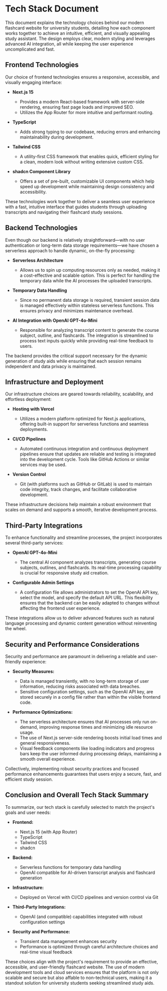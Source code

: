 # Tech Stack Document

This document explains the technology choices behind our modern flashcard website for university students, detailing how each component works together to achieve an intuitive, efficient, and visually appealing study assistant. The design employs clear, modern styling and leverages advanced AI integration, all while keeping the user experience uncomplicated and fast.

## Frontend Technologies

Our choice of frontend technologies ensures a responsive, accessible, and visually engaging interface:

*   **Next.js 15**

    *   Provides a modern React-based framework with server-side rendering, ensuring fast page loads and improved SEO.
    *   Utilizes the App Router for more intuitive and performant routing.

*   **TypeScript**

    *   Adds strong typing to our codebase, reducing errors and enhancing maintainability during development.

*   **Tailwind CSS**

    *   A utility-first CSS framework that enables quick, efficient styling for a clean, modern look without writing extensive custom CSS.

*   **shadcn Component Library**

    *   Offers a set of pre-built, customizable UI components which help speed up development while maintaining design consistency and accessibility.

These technologies work together to deliver a seamless user experience with a fast, intuitive interface that guides students through uploading transcripts and navigating their flashcard study sessions.

## Backend Technologies

Even though our backend is relatively straightforward—with no user authentication or long-term data storage requirements—we have chosen a serverless approach to handle dynamic, on-the-fly processing:

*   **Serverless Architecture**

    *   Allows us to spin up computing resources only as needed, making it a cost-effective and scalable option. This is perfect for handling the temporary data while the AI processes the uploaded transcripts.

*   **Temporary Data Handling**

    *   Since no permanent data storage is required, transient session data is managed effectively within stateless serverless functions. This ensures privacy and minimizes maintenance overhead.

*   **AI Integration with OpenAI GPT-4o-Mini**

    *   Responsible for analyzing transcript content to generate the course subject, outline, and flashcards. The integration is streamlined to process text inputs quickly while providing real-time feedback to users.

The backend provides the critical support necessary for the dynamic generation of study aids while ensuring that each session remains independent and data privacy is maintained.

## Infrastructure and Deployment

Our infrastructure choices are geared towards reliability, scalability, and effortless deployment:

*   **Hosting with Vercel**

    *   Utilizes a modern platform optimized for Next.js applications, offering built-in support for serverless functions and seamless deployments.

*   **CI/CD Pipelines**

    *   Automated continuous integration and continuous deployment pipelines ensure that updates are reliable and testing is integrated into the development cycle. Tools like GitHub Actions or similar services may be used.

*   **Version Control**

    *   Git (with platforms such as GitHub or GitLab) is used to maintain code integrity, track changes, and facilitate collaborative development.

These infrastructure decisions help maintain a robust environment that scales on demand and supports a smooth, iterative development process.

## Third-Party Integrations

To enhance functionality and streamline processes, the project incorporates several third-party services:

*   **OpenAI GPT-4o-Mini**

    *   The central AI component analyzes transcripts, generating course subjects, outlines, and flashcards. Its real-time processing capability is crucial for responsive study aid creation.

*   **Configurable Admin Settings**

    *   A configuration file allows administrators to set the OpenAI API key, select the model, and specify the default API URL. This flexibility ensures that the backend can be easily adapted to changes without affecting the frontend user experience.

These integrations allow us to deliver advanced features such as natural language processing and dynamic content generation without reinventing the wheel.

## Security and Performance Considerations

Security and performance are paramount in delivering a reliable and user-friendly experience:

*   **Security Measures:**

    *   Data is managed transiently, with no long-term storage of user information, reducing risks associated with data breaches.
    *   Sensitive configuration settings, such as the OpenAI API key, are stored securely in a config file rather than within the visible frontend code.

*   **Performance Optimizations:**

    *   The serverless architecture ensures that AI processes only run on-demand, improving response times and minimizing idle resource usage.
    *   The use of Next.js server-side rendering boosts initial load times and general responsiveness.
    *   Visual feedback components like loading indicators and progress bars keep the user informed during processing delays, maintaining a smooth overall experience.

Collectively, implementing robust security practices and focused performance enhancements guarantees that users enjoy a secure, fast, and efficient study session.

## Conclusion and Overall Tech Stack Summary

To summarize, our tech stack is carefully selected to match the project's goals and user needs:

*   **Frontend:**

    *   Next.js 15 (with App Router)
    *   TypeScript
    *   Tailwind CSS
    *   shadcn

*   **Backend:**

    *   Serverless functions for temporary data handling
    *   OpenAI compatible for AI-driven transcript analysis and flashcard generation

*   **Infrastructure:**

    *   Deployed on Vercel with CI/CD pipelines and version control via Git

*   **Third-Party Integrations:**

    *   OpenAI (and compatible) capabilities integrated with robust configuration settings

*   **Security and Performance:**

    *   Transient data management enhances security
    *   Performance is optimized through careful architecture choices and real-time visual feedback

These choices align with the project's requirement to provide an effective, accessible, and user-friendly flashcard website. The use of modern development tools and cloud services ensures that the platform is not only scalable and secure but also affable to non-technical users, making it a standout solution for university students seeking streamlined study aids.
